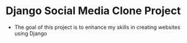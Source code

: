 # Django Social Media Clone Project
- The goal of this project is to enhance my skills in creating websites using Django 
